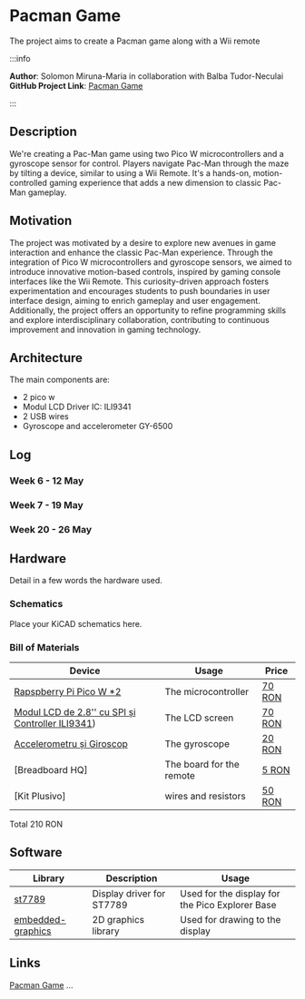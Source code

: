 # Pacman Game
The project aims to create a Pacman game along with a Wii remote

:::info 

**Author**: Solomon Miruna-Maria in collaboration with Balba Tudor-Neculai \
**GitHub Project Link**: [Pacman Game](https://github.com/mirusol/upb-fils-ma.github.io/edit/project_documentation/docs/project/2024/miruna.solomon/index.md)

:::

## Description

We're creating a Pac-Man game using two Pico W microcontrollers and a gyroscope sensor for control. Players navigate Pac-Man through the maze by tilting a device, similar to using a Wii Remote. It's a hands-on, motion-controlled gaming experience that adds a new dimension to classic Pac-Man gameplay.

## Motivation

The project was motivated by a desire to explore new avenues in game interaction and enhance the classic Pac-Man experience. Through the integration of Pico W microcontrollers and gyroscope sensors, we aimed to introduce innovative motion-based controls, inspired by gaming console interfaces like the Wii Remote. This curiosity-driven approach fosters experimentation and encourages students to push boundaries in user interface design, aiming to enrich gameplay and user engagement. Additionally, the project offers an opportunity to refine programming skills and explore interdisciplinary collaboration, contributing to continuous improvement and innovation in gaming technology.

## Architecture 

The main components are: 
- 2 pico w
- Modul LCD Driver IC: ILI9341
- 2 USB wires
- Gyroscope and accelerometer GY-6500

## Log

<!-- write every week your progress here -->

### Week 6 - 12 May

### Week 7 - 19 May

### Week 20 - 26 May

## Hardware

Detail in a few words the hardware used.

### Schematics

Place your KiCAD schematics here.

### Bill of Materials

<!-- Fill out this table with all the hardware components that you might need.

The format is 
```
| [Device](link://to/device) | This is used ... | [price](link://to/store) |

```

-->

| Device | Usage | Price |
|--------|--------|-------|
| [Rapspberry Pi Pico W *2](https://www.raspberrypi.com/documentation/microcontrollers/raspberry-pi-pico.html) | The microcontroller | [70 RON](https://www.optimusdigital.ro/en/raspberry-pi-boards/12394-raspberry-pi-pico-w.html) |
| [Modul LCD de 2.8'' cu SPI și Controller ILI9341](https://docs.espressif.com/projects/espressif-esp-iot-solution/en/latest/display/lcd/spi_lcd.html)) | The LCD screen | [70 RON](https://www.optimusdigital.ro/ro/optoelectronice-lcd-uri/3550-modul-lcd-de-28-cu-spi-i-controller-ili9341-240x320-px.html?search_query=lcd+de+2.8+cu+spi&results=56) |
| [Accelerometru și Giroscop](https://docs.nanoframework.net/devicesdetails/Mpu9250/README.html) | The gyroscope | [20 RON](https://www.optimusdigital.ro/ro/senzori-senzori-inertiali/1672-modul-accelerometru-i-giroscop-mpu6500-gy.html?search_query=accelerometru&results=79)|
| [Breadboard HQ]| The board for the remote| [5 RON](https://www.optimusdigital.ro/ro/prototipare-breadboard-uri/44-breadboard-400-points.html?search_query=bread+board&results=147) |
| [Kit Plusivo]| wires and resistors| [50 RON](https://www.optimusdigital.ro/ro/kituri/11254-plusivo-nano-super-starter-kit.html?search_query=plusivo+starter+kit&results=17) |

Total 210 RON

## Software

| Library | Description | Usage |
|---------|-------------|-------|
| [st7789](https://github.com/almindor/st7789) | Display driver for ST7789 | Used for the display for the Pico Explorer Base |
| [embedded-graphics](https://github.com/embedded-graphics/embedded-graphics) | 2D graphics library | Used for drawing to the display |

## Links

<!-- Add a few links that inspired you and that you think you will use for your project -->

 [Pacman Game](https://www.youtube.com/watch?v=rUgfixMTfW8)
...
